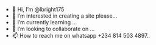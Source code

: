 - 👋 Hi, I’m @lbright175
- 👀 I’m interested in creating a site please...
- 🌱 I’m currently learning ...
- 💞️ I’m looking to collaborate on ...
- 📫 How to reach me on whatsapp +234 814 503 4897..

<!---
lbright175/lbright175 is a ✨ special ✨ repository because its `README.md` (this file) appears on your GitHub profile.
You can click the Preview link to take a look at your changes.
--->
